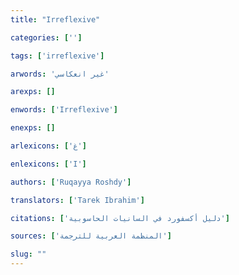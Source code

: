 ```yaml
---
title: "Irreflexive"

categories: ['']

tags: ['irreflexive']

arwords: 'غير انعكاسي'

arexps: []

enwords: ['Irreflexive']

enexps: []

arlexicons: ['غ']

enlexicons: ['I']

authors: ['Ruqayya Roshdy']

translators: ['Tarek Ibrahim']

citations: ['دليل أكسفورد في السانيات الحاسوبية']

sources: ['المنظمة العربية للترجمة']

slug: ""
---
```

